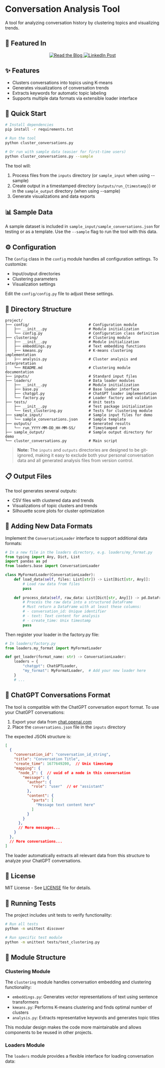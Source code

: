 # Conversation Analysis Tool

A tool for analyzing conversation history by clustering topics and visualizing trends.

## 📝 Featured In

<div align="center">
  <a href="https://muddlemap.substack.com/p/what-i-learned-from-analyzing-2-years" target="_blank">
    <img src="https://img.shields.io/badge/Blog-Read%20the%20Detailed%20Tutorial-blue?style=for-the-badge" alt="Read the Blog" />
  </a>
  
  <a href="https://www.linkedin.com/posts/manojkurien1_what-i-learned-from-analyzing-2-years-of-activity-7313825166885568512-ac85?utm_source=share&utm_medium=member_desktop&rcm=ACoAABtF5ukBcRFWTr7DSFDFQ8nfIva8QIdeB4o" target="_blank">
    <img src="https://img.shields.io/badge/LinkedIn-See%20%20Highlights-0077B5?style=for-the-badge&logo=linkedin" alt="LinkedIn Post" />
  </a>
</div>

## ✨ Features

- Clusters conversations into topics using K-means
- Generates visualizations of conversation trends
- Extracts keywords for automatic topic labeling
- Supports multiple data formats via extensible loader interface

## 🚀 Quick Start

```bash
# Install dependencies
pip install -r requirements.txt

# Run the tool
python cluster_conversations.py

# Or run with sample data (easier for first-time users)
python cluster_conversations.py --sample
```

The tool will:
1. Process files from the `inputs` directory (or `sample_input` when using --sample)
2. Create output in a timestamped directory (`outputs/run_{timestamp}`) or in the `sample_output` directory (when using --sample)
3. Generate visualizations and data exports

## 📊 Sample Data

A sample dataset is included in `sample_input/sample_conversations.json` for testing or as a template. Use the `--sample` flag to run the tool with this data.

## ⚙️ Configuration

The `Config` class in the `config` module handles all configuration settings. To customize:

- Input/output directories
- Clustering parameters
- Visualization settings

Edit the `config/config.py` file to adjust these settings.

## 📁 Directory Structure

```
project/
├── config/                           # Configuration module
│   ├── __init__.py                   # Module initialization
│   └── config.py                     # Configuration class definition
├── clustering/                       # Clustering module
│   ├── __init__.py                   # Module initialization
│   ├── embeddings.py                 # Text embedding functions
│   ├── kmeans.py                     # K-means clustering implementation
│   ├── analysis.py                   # Cluster analysis and interpretation
│   └── README.md                     # Clustering module documentation
├── inputs/                           # Standard input files
├── loaders/                          # Data loader modules
│   ├── __init__.py                   # Module initialization
│   ├── base.py                       # Base loader interface
│   ├── chatgpt.py                    # ChatGPT loader implementation
│   └── factory.py                    # Loader factory and validation
├── tests/                            # Unit tests
│   ├── __init__.py                   # Test package initialization
│   └── test_clustering.py            # Tests for clustering module
├── sample_input/                     # Sample input files for demo
│   └── sample_conversations.json     # Sample template
├── outputs/                          # Generated results
│   └── run_YYYY-MM-DD_HH-MM-SS/      # Timestamped run
├── sample_output/                    # Sample output directory for demo
└── cluster_conversations.py          # Main script
```

> **Note:** The `inputs` and `outputs` directories are designed to be git-ignored, making it easy to exclude both your personal conversation data and all generated analysis files from version control.

## 📋 Output Files

The tool generates several outputs:
- CSV files with clustered data and trends
- Visualizations of topic clusters and trends
- Silhouette score plots for cluster optimization

## 🔌 Adding New Data Formats

Implement the `ConversationLoader` interface to support additional data formats:

```python
# In a new file in the loaders directory, e.g. loaders/my_format.py
from typing import Any, Dict, List
import pandas as pd
from loaders.base import ConversationLoader

class MyFormatLoader(ConversationLoader):
    def load_data(self, files: List[str]) -> List[Dict[str, Any]]:
        # Load raw data from files
        pass
        
    def process_data(self, raw_data: List[Dict[str, Any]]) -> pd.DataFrame:
        # Process the raw data into a structured DataFrame
        # Must return a DataFrame with at least these columns:
        # - conversation_id: Unique identifier
        # - text: Text content for analysis
        # - create_time: Unix timestamp
        pass
```

Then register your loader in the factory.py file:

```python
# In loaders/factory.py
from loaders.my_format import MyFormatLoader

def get_loader(format_name: str) -> ConversationLoader:
    loaders = {
        "chatgpt": ChatGPTLoader,
        "my_format": MyFormatLoader,  # Add your new loader here
    }
    # ...
```

## 🤖 ChatGPT Conversations Format

The tool is compatible with the ChatGPT conversation export format. To use your ChatGPT conversations:

1. Export your data from [chat.openai.com](https://chat.openai.com/)
2. Place the `conversations.json` file in the `inputs` directory

The expected JSON structure is:
```json
[
  {
    "conversation_id": "conversation_id_string",
    "title": "Conversation Title",
    "create_time": 1677649200,  // Unix timestamp
    "mapping": {
      "node_1": {  // uuid of a node in this conversation
        "message": {
          "author": {
            "role": "user"  // or "assistant"
          },
          "content": {
            "parts": [
              "Message text content here"
            ]
          }
        }
      },
      // More messages...
    }
  },
  // More conversations...
]
```

The loader automatically extracts all relevant data from this structure to analyze your ChatGPT conversations.

## 📄 License

MIT License - See [LICENSE](LICENSE) file for details.

## 🧪 Running Tests

The project includes unit tests to verify functionality:

```bash
# Run all tests
python -m unittest discover

# Run specific test module
python -m unittest tests/test_clustering.py
```

## 🧩 Module Structure

### Clustering Module

The `clustering` module handles conversation embedding and clustering functionality:

- `embeddings.py`: Generates vector representations of text using sentence transformers
- `kmeans.py`: Performs K-means clustering and finds optimal number of clusters
- `analysis.py`: Extracts representative keywords and generates topic titles

This modular design makes the code more maintainable and allows components to be reused in other projects.

### Loaders Module

The `loaders` module provides a flexible interface for loading conversation data: